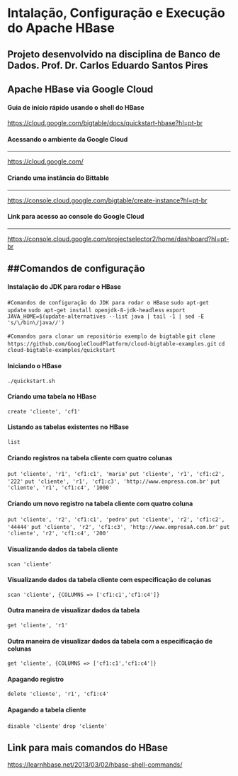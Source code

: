 # Intalação, Configuração e Execução do Apache HBase
Projeto desenvolvido na disciplina de Banco de Dados.
Prof. Dr. Carlos Eduardo Santos Pires
-----

## Apache HBase via Google Cloud

#### Guia de início rápido usando o shell do HBase
https://cloud.google.com/bigtable/docs/quickstart-hbase?hl=pt-br

#### Acessando o ambiente da Google Cloud
-----
https://cloud.google.com/

#### Criando uma instância do Bittable
-----
https://console.cloud.google.com/bigtable/create-instance?hl=pt-br

#### Link para acesso ao console do Google Cloud
-----
https://console.cloud.google.com/projectselector2/home/dashboard?hl=pt-br


##Comandos de configuração
-----

#### Instalação do JDK para rodar o HBase
``#Comandos de configuração do JDK para rodar o HBase``
``sudo apt-get update``
``sudo apt-get install openjdk-8-jdk-headless``
``export JAVA_HOME=$(update-alternatives --list java | tail -1 | sed -E 's/\/bin\/java//')``

``#Comandos para clonar um repositório exemplo de bigtable``
``git clone https://github.com/GoogleCloudPlatform/cloud-bigtable-examples.git``
``cd cloud-bigtable-examples/quickstart``

#### Iniciando o HBase
``./quickstart.sh``

#### Criando uma tabela no HBase
``create 'cliente', 'cf1'``

#### Listando as tabelas existentes no HBase
``list``

#### Criando registros na tabela cliente com quatro colunas
``put 'cliente', 'r1', 'cf1:c1', 'maria'``
``put 'cliente', 'r1', 'cf1:c2', '222'``
``put 'cliente', 'r1', 'cf1:c3', 'http://www.empresa.com.br'``
``put 'cliente', 'r1', 'cf1:c4', '1000'``

#### Criando um novo registro na tabela cliente com quatro coluna 
``put 'cliente', 'r2', 'cf1:c1', 'pedro'``
``put 'cliente', 'r2', 'cf1:c2', '44444'``
``put 'cliente', 'r2', 'cf1:c3', 'http://www.empresaA.com.br'``
``put 'cliente', 'r2', 'cf1:c4', '200'``

#### Visualizando dados da tabela cliente
``scan 'cliente'``

#### Visualizando dados da tabela cliente com especificação de colunas
``scan 'cliente', {COLUMNS => ['cf1:c1','cf1:c4']}``

#### Outra maneira de visualizar dados da tabela
``get 'cliente', 'r1'``

#### Outra maneira de visualizar dados da tabela com a especificação de colunas
``get 'cliente', {COLUMNS => ['cf1:c1','cf1:c4']}``

#### Apagando registro
``delete 'cliente', 'r1', 'cf1:c4'``

#### Apagando a tabela cliente
``disable 'cliente'``
``drop 'cliente'``

## Link para mais comandos do HBase
https://learnhbase.net/2013/03/02/hbase-shell-commands/
